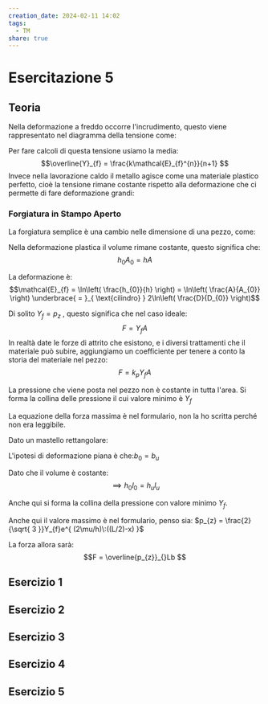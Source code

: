 ```yaml
---
creation_date: 2024-02-11 14:02
tags:
  - TM
share: true
---
```

# Esercitazione 5

## Teoria

Nella deformazione a freddo occorre l'incrudimento, questo viene rappresentato nel diagramma della tensione come:
<!Diagramma tensione-deformazione>

Per fare calcoli di questa tensione usiamo la media:
$$\overline{Y}_{f} = \frac{k\mathcal{E}_{f}^{n}}{n+1} $$
Invece nella lavorazione  caldo il metallo agisce come una materiale plastico perfetto, cioè la tensione rimane costante rispetto alla deformazione che ci permette di fare deformazione grandi:
<!Diagramma tensione durante deformazione a caldo>

### Forgiatura in Stampo Aperto

La forgiatura semplice è una cambio nelle dimensione di una pezzo, come:
<!Diagramma forgiatura>

Nella deformazione plastica il volume rimane costante, questo significa che:
$$h_{0}A_{0}=hA$$

La deformazione è:
$$\mathcal{E}_{f} = \ln\left( \frac{h_{0}}{h} \right) = \ln\left( \frac{A}{A_{0}} \right) \underbrace{ = }_{ \text{cilindro} } 2\ln\left( \frac{D}{D_{0}} \right)$$

Di solito $Y_{f} = p_{z}$ , questo significa che nel caso ideale:
$$F=Y_{f}A$$
In realtà date le forze di attrito che esistono, e i diversi trattamenti che il materiale può subire, aggiungiamo un coefficiente per tenere a conto la storia del materiale nel pezzo:
$$F = k_{p}Y_{f}A$$

La pressione che viene posta nel pezzo non è costante in tutta l'area. Si forma la collina delle pressione il cui valore minimo è $Y_{f}$ 
<!Diagramma collina delle pressioni>

La equazione della forza massima è nel formulario, non la ho scritta perché non era leggibile.

Dato un mastello rettangolare:
<!Diagramma mastello rettangolare>

L'ipotesi di deformazione piana è che:$b_{0}=b_{u}$

Dato che il volume è costante:
$$\implies h_{0}l_{0}=h_{u}l_{u}$$

Anche qui si forma la collina della pressione con valore minimo $Y_{f}$.

<!Diagramma collina pressioni>

Anche qui il valore massimo è nel formulario, penso sia: $p_{z} = \frac{2}{\sqrt{ 3 }}Y_{f}e^{ (2\mu/h)\:((L/2)-x) }$

La forza allora sarà:
$$F = \overline{p_{z}}_{}Lb $$



## Esercizio 1

## Esercizio 2

## Esercizio 3

## Esercizio 4

## Esercizio 5

